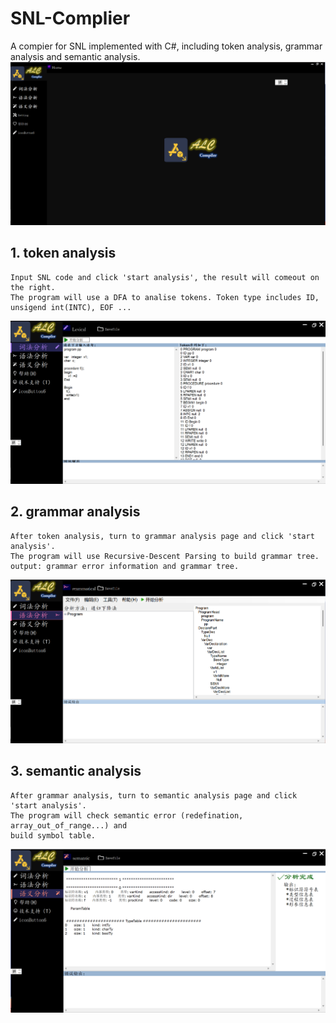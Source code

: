 # SNL-Complier
A compier for SNL implemented with C#, including token analysis, grammar
analysis and semantic analysis.
![image_error](https://github.com/Gujw0126/SNL-Complier/blob/main/image/compiler1.png)
## 1. token analysis
    Input SNL code and click 'start analysis', the result will comeout on the right. 
    The program will use a DFA to analise tokens. Token type includes ID, unsigend int(INTC), EOF ...
![image_error](https://github.com/Gujw0126/SNL-Complier/blob/main/image/compiler2.png)


## 2. grammar analysis
    After token analysis, turn to grammar analysis page and click 'start analysis'. 
    The program will use Recursive-Descent Parsing to build grammar tree.
    output: grammar error information and grammar tree.
![image_error](https://github.com/Gujw0126/SNL-Complier/blob/main/image/compiler3.png)

## 3. semantic analysis
    After grammar analysis, turn to semantic analysis page and click 'start analysis'. 
    The program will check semantic error (redefination, array_out_of_range...) and 
    build symbol table.
![image_error](https://github.com/Gujw0126/SNL-Complier/blob/main/image/compiler4.png)